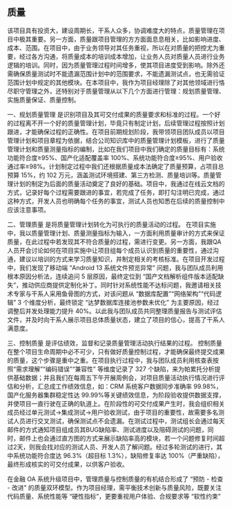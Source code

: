 ## 质量

 该项目具有投资大，建设周期长，干系人众多，协调难度大的特点，质量管理在项目中极其重要。另一方面，质量跟项目管理的方方面面息息相关，比如影响进度、成本、范围。在项目中，由于业务领导对其任务重视，所以在对质量的把控尤为重要，经过各方沟通，将质量成本的培训成本增加，让业务人员对质量人员进行业务逻辑的培训。同时，因为质量管理过程时间增多，使其项目进度受到影响。除外还需确保质量测试时不能遗漏范围计划中的范围要求，不能遗漏测试点，也无需验证范围计划中规定的其他模块。在本项目中，我作为项目经理除了对其他领域进行恪尽职守管理之外，还特别对于质量管理从以下几个方面进行管理：规划质量管理、实施质量保证、质量控制。


一、规划质量管理
是识别项目及其可交付成果的质量要求和标准的过程。一个好的过程离不开一个好的质量管理计划，毕竟只有制定计划，后续管理过程按照计划跟进，才能确保过程的正确性。在项目前期规划阶段，我带领项目团队成员以项目管理计划和项目章程为依据，结合公司知识库中的质量管理计划模板，进行了质量管理计划和质量测量指标的编制，比如在我们项目中我们确定的质量目标有：系统功能符合度≥95%、国产化适配覆盖率 100%、系统功能符合度≥95%、用户验收通过率≥98%。计划制定过程中我们还根据质量成本法确定了质量预算，占项目总预算 15%，约 102 万元，涵盖测试环境搭建、第三方检测、质量培训等。质量管理计划的制定为后面的质量活动奠定了良好的基础。项目中，我通过在线云文档的方式，记录好每个过程需要跟进的事宜，若完成了任务，即打勾注明已完成，通过这种方式，开发人员也明确每个任务的事宜，测试人员也知悉在后续的质量控制中应该注意事项。

二、管理质量
是将质量管理计划转化为可执行的质量活动的过程。 在项目实施中，我以质量管理计划、质量测量指标为输入，一方面利用质量审计的方式来保证质量，在此过程中若发现其不符合质量的过程，需进行变更。另一方面，我跟QA人员开会讨论如何在项目实施中让项目组每个成员认识到质量的重要性，通过沟通，建议以培训的方式来学习质量知识，并制定相关的考核标准。在项目开发过程中，我们发现了移动端 “Android 13 系统文件预览异常” 问题，我与团队成员利用根本原因分析法，连续追问 5 层原因，最终定位到 “国产文档解析组件版本适配缺失”，推动供应商提供定制化补丁。同时针对系统性能不达标问题，我邀请相关技术专家与干系人采用鱼骨图的方式，对该问题从 “数据库配置”“网络架构”“代码逻辑” 3 个维度分析，最终锁定 “达梦数据库连接池参数未优化” 为主要原因，经过调整后并发处理能力提升 40%。以此我与团队成员共同整理质量报告与测试评估文件，并及时向干系人展示项目总体质量状态，建立了项目的信心，提高了干系人满意度。

三、控制质量
是评估绩效，监督和记录质量管理活动执行结果的过程。 控制质量在整个项目生命周期中必不可少，只有做好质量控制过程，才能确保最终提交成果的质量，这个步骤是重中之重。在项目执行过程中，我与团队成员利用核查表按照“需求理解”“编码错误”“兼容性” 等维度记录了 327 个缺陷，来为帕累托分析提供基础数据；并且我们在每周五下午开展周例会，对项目质量活动执行情况进行评估和分析，汇总成工作绩效信息，如：CRM 系统客户数据同步准确率 99.98%，国产化服务器集群稳定性达 99.99%等关键绩效信息，为阶段验收提供数据支撑，并使项目一直行驶在正确的轨道上。在阶段性的可交付成果产生时，我会组织相关成员经过单元测试→集成测试→用户验收测试，由于项目的重要性，故需要多名测试人员进行交叉测试，确保测试点不会遗漏。在测试过程中，测试组长会通过每天邮件的方式通知项目组成员其BUG缺陷率、测试进度以及阻碍测试的问题，同时，邮件上也会通过直方图的方式来展示缺陷率高的模块，若一个问题修复时间超过2天，则我会找对应的测试人员、开发人员了解问题。经过多轮测试的进行，其中系统功能符合度达 96.3%（超目标 1.3%），缺陷修复率达 100%（严重缺陷），最终形成核实的可交付成果，以供客户验收。

在金融 OA 系统升级项目中，管理质量与控制质量的有机结合形成了 “预防 - 检查 - 改进” 的质量双环模型。作为项目经理，需平衡技术创新与质量风险，既要关注代码质量、系统性能等 “硬性指标”，更要重视用户体验、合规要求等 “软性约束”
